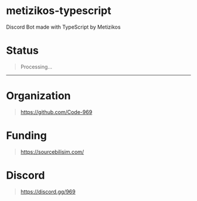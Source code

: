 # metizikos-typescript
Discord Bot made with TypeScript by Metizikos

# Status
> Processing...

___________________________________________________________________________________________________________________________________________________________


# Organization
> https://github.com/Code-969

# Funding
> https://sourcebilisim.com/

# Discord
> https://discord.gg/969

